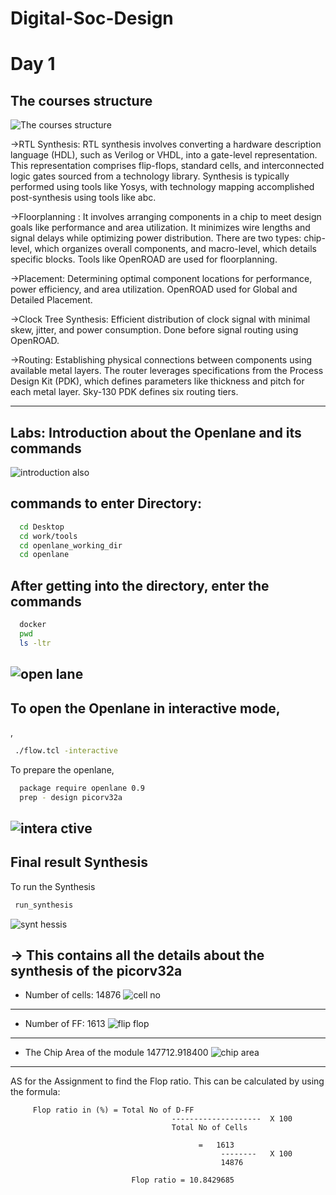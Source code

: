 # Digital-Soc-Design

# Day 1
## The courses structure

![The courses structure](https://github.com/Sanjaygk6363/vsd-openlane/blob/main/images/day1/Screenshot%20(74).png)

->RTL Synthesis:
           RTL synthesis involves converting a hardware description language (HDL), such as Verilog or VHDL, into a gate-level representation. This representation comprises flip-flops, standard cells, and interconnected logic gates sourced from a technology library. Synthesis is typically performed using tools like Yosys, with technology mapping accomplished post-synthesis using tools like abc.

->Floorplanning :
                 It involves arranging components in a chip to meet design goals like performance and area utilization. It minimizes wire lengths and signal delays while optimizing power distribution. There are two types: chip-level, which organizes overall components, and macro-level, which details specific blocks. Tools like OpenROAD are used for floorplanning.

->Placement:
          Determining optimal component locations for performance, power efficiency, and area utilization. OpenROAD used for Global and Detailed Placement.

->Clock Tree Synthesis:
              Efficient distribution of clock signal with minimal skew, jitter, and power consumption. Done before signal routing using OpenROAD.

->Routing:
Establishing physical connections between components using available metal layers. The router leverages specifications from the Process Design Kit (PDK), which defines parameters like thickness and pitch for each metal layer. Sky-130 PDK defines six routing tiers.

------------------------------------------------------------------------------------------------------------------------------
## Labs: Introduction about the Openlane and its commands

![introduction also](https://github.com/Sanjaygk6363/vsd-openlane/blob/main/images/day1/Screenshot%20(77).png)

## commands to enter Directory:
```bash
  cd Desktop
  cd work/tools
  cd openlane_working_dir
  cd openlane
```
## After getting into the directory, enter the commands
```bash
  docker
  pwd
  ls -ltr
```
![open lane](https://github.com/Sanjaygk6363/vsd-openlane/blob/main/images/day1/Screenshot%20(79).png)
--------------------------------------------------------------------------------------------------------------------
## To open the Openlane in interactive mode,
, 
```bash
 ./flow.tcl -interactive
```
To prepare the openlane,

```bash
  package require openlane 0.9
  prep - design picorv32a
```
![intera ctive](https://github.com/Sanjaygk6363/vsd-openlane/blob/main/images/day1/Screenshot%20(82).png)
-------------------------------------------------------------------------------------------------------------------------
## Final result Synthesis
To run the Synthesis
```bash
 run_synthesis
```
![synt hessis](https://github.com/Sanjaygk6363/vsd-openlane/blob/main/images/day1/Screenshot%20(83).png)


-> This contains all the details about the synthesis of the picorv32a 
------------------------------------------------------------------------------------------------------------------
- Number of cells: 14876
![cell no](https://github.com/Sanjaygk6363/vsd-openlane/blob/main/images/day1/Screenshot%20(83).png)
-----------------------------------------------------------------------------------------------------------------
- Number of FF: 1613
  ![flip flop](https://github.com/Sanjaygk6363/vsd-openlane/blob/main/images/day1/Screenshot%20(84).png)
---------------------------------------------------------------------------------------------------------------------------
 - The Chip Area of the module 147712.918400
![chip area](https://github.com/Sanjaygk6363/vsd-openlane/blob/main/images/day1/Screenshot%20(85).png)

------------------------------------------------------------------------------------------------------------------------------------------

AS for the Assignment to find the Flop ratio. This can be calculated by using the formula:

         Flop ratio in (%) = Total No of D-FF
                                        --------------------  X 100
                                        Total No of Cells

                                              =   1613
                                                   --------   X 100
                                                   14876 

                               Flop ratio = 10.8429685
